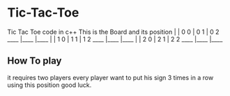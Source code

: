 # Tic-Tac-Toe
Tic Tac Toe code in c++ 
This is the Board and its position 
     |     |
 0 0 | 0 1 | 0 2
____ |____ |____
     |     |
 1 0 | 1 1 | 1 2
____ |____ |____
     |     |
 2 0 | 2 1 | 2 2
____ |____ |____


How To play
------------
it requires two players every player want to put his sign 3 times in a row using this position 
good luck. 
